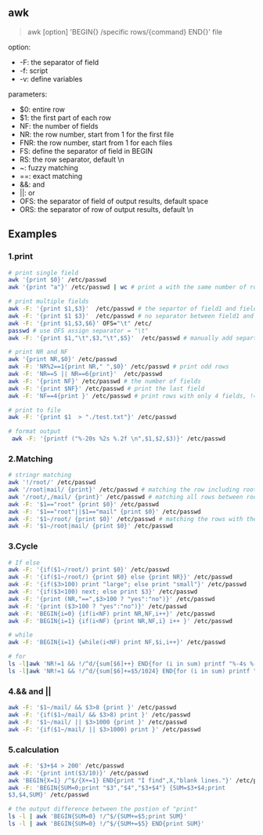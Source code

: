 ## awk
>awk [option] 'BEGIN{} /specific rows/{command} END{}' file

option:
- -F: the separator of field
- -f: script
- -v: define variables

parameters:
- $0: entire row
- $1: the first part of each row
- NF: the number of fields
- NR: the row number, start from 1 for the first file
- FNR: the row number, start from 1 for each files
- FS: define the separator of field in BEGIN
- RS: the row separator, default \n 
- ~: fuzzy matching
- ==: exact matching
- &&: and
- ||: or
- OFS: the separator of field of output results, default space
- ORS: the separator of row of output results, default \n

## Examples
### 1.print
```bash
# print single field
awk '{print $0}' /etc/passwd
awk '{print "a"}' /etc/passwd | wc # print a with the same number of rows

# print multiple fields
awk -F: '{print $1,$3}'  /etc/passwd # the separtor of field1 and field3 is space
awk -F: '{print $1 $3}'  /etc/passwd # no separator between field1 and field3
awk -F: '{print $1,$3,$6}' OFS="\t" /etc/
passwd # use OFS assign separator = "\t"
awk -F: '{print $1,"\t",$3,"\t",$5}'  /etc/passwd # manually add separtor

# print NR and NF
awk '{print NR,$0}' /etc/passwd
awk -F: 'NR%2==1{print NR," ",$0}' /etc/passwd # print odd rows
awk -F: 'NR==5 || NR==6{print}'  /etc/passwd  
awk -F: '{print NF}' /etc/passwd # the number of fields
awk -F: '{print $NF}' /etc/passwd # print the last field
awk -F: 'NF==4{print }' /etc/passwd # print rows with only 4 fields, != print $4

# print to file
awk -F: '{print $1  > "./test.txt"}' /etc/passwd

# format output
 awk -F: '{printf ("%-20s %2s %.2f \n",$1,$2,$3)}' /etc/passwd

```

### 2.Matching
```bash
# stringr matching
awk '!/root/' /etc/passwd
awk '/root|mail/ {print}' /etc/passwd # matching the row including root or mail
awk '/root/,/mail/ {print}' /etc/passwd # matching all rows between root row and mail row
awk -F: '$1=="root" {print $0}' /etc/passwd
awk -F: '$1=="root"||$1=="mail" {print $0}' /etc/passwd
awk -F: '$1~/root/ {print $0}' /etc/passwd # matching the rows with the first field is similar to root
awk -F: '$1~/root|mail/ {print $0}' /etc/passwd
```

### 3.Cycle
```bash
# If else
awk -F: '{if($1~/root/) print $0}' /etc/passwd 
awk -F: '{if($1~/root/) {print $0} else {print NR}}' /etc/passwd
awk -F: '{if($3>100) print "large"; else print "small"}' /etc/passwd
awk -F: '{if($3<100) next; else print $3}' /etc/passwd
awk -F: '{print (NR,"==",$3>100 ? "yes":"no")}' /etc/passwd
awk -F: '{print ($3>100 ? "yes":"no")}' /etc/passwd
awk -F: 'BEGIN{i=0} {if(i<NF) print NR,NF,i++}' /etc/passwd
awk -F: 'BEGIN{i=1} {if(i<NF) {print NR,NF,i} i++ }' /etc/passwd

# while
awk -F: 'BEGIN{i=1} {while(i<NF) print NF,$i,i++}' /etc/passwd

# for
ls -l|awk 'NR!=1 && !/^d/{sum[$6]++} END{for (i in sum) printf "%-4s %-5s %d\n",i," ",sum[i]}'
ls -l|awk 'NR!=1 && !/^d/{sum[$6]+=$5/1024} END{for (i in sum) printf "%-4s %-2s %8.2f %2s\n",i," ",sum[i],"KB"}'
```

### 4.&& and ||
```bash
awk -F: '$1~/mail/ && $3>8 {print }' /etc/passwd
awk -F: '{if($1~/mail/ && $3>8) print }' /etc/passwd
awk -F: '$1~/mail/ || $3>1000 {print }' /etc/passwd
awk -F: '{if($1~/mail/ || $3>1000) print }' /etc/passwd 
```
### 5.calculation
```bash
awk -F: '$3+$4 > 200' /etc/passwd
awk -F: '{print int($3/10)}' /etc/passwd
awk 'BEGIN{X=1} /^$/{X+=1} END{print "I find",X,"blank lines."}' /etc/passwd
awk -F: 'BEGIN{SUM=0;print "$3","$4","$3+$4"} {SUM=$3+$4;print 
$3,$4,SUM}' /etc/passwd

# the output difference between the postion of "print"
ls -l | awk 'BEGIN{SUM=0} !/^$/{SUM+=$5;print SUM}'
ls -l | awk 'BEGIN{SUM=0} !/^$/{SUM+=$5} END{print SUM}'
```
